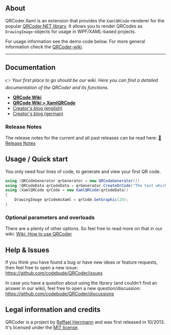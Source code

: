 ## About

QRCoder.Xaml is an extension that provides the `XamlQRCode`-renderer for the popular [QRCoder.NET library](https://www.nuget.org/packages/QRCoder/). It allows you to render QRCodes as `DrawingImage`-objects for usage in WPF/XAML-based projects.

For usage information see the demo code below. For more general information check the [QRCoder-wiki](https://github.com/codebude/QRCoder/wiki).

***

## Documentation

👉 *Your first place to go should be our wiki. Here you can find a detailed documentation of the QRCoder and its functions.*
* [**QRCode Wiki**](https://github.com/codebude/QRCoder/wiki)
* [**QRCode Wiki > XamlQRCode**](https://github.com/codebude/QRCoder/wiki/Advanced-usage---QR-Code-renderers#28-xamlqrcode-renderer-in-detail)
* [Creator's blog (english)](http://en.code-bude.net/2013/10/17/qrcoder-an-open-source-qr-code-generator-implementation-in-csharp/)
* [Creator's blog (german)](http://code-bude.net/2013/10/17/qrcoder-eine-open-source-qr-code-implementierung-in-csharp/)

### Release Notes
The release notes for the current and all past releases can be read here: [📄 Release Notes](https://github.com/codebude/QRCoder/wiki/Release-notes)

## Usage / Quick start

You only need four lines of code, to generate and view your first QR code.

```csharp
using (QRCodeGenerator qrGenerator = new QRCodeGenerator())
using (QRCodeData qrCodeData = qrGenerator.CreateQrCode("The text which should be encoded.", eccLevel))
using (XamlQRCode qrCode = new XamlQRCode(qrCodeData))
{
    DrawingImage qrCodeAsXaml = qrCode.GetGraphic(20);
}
```

### Optional parameters and overloads

There are a plenty of other options. So feel free to read more on that in our wiki: [Wiki: How to use QRCoder](https://github.com/codebude/QRCoder/wiki/How-to-use-QRCoder)

## Help & Issues

If you think you have found a bug or have new ideas or feature requests, then feel free to open a new issue: https://github.com/codebude/QRCoder/issues

In case you have a question about using the library (and couldn't find an answer in our wiki), feel free to open a new question/discussion: https://github.com/codebude/QRCoder/discussions


## Legal information and credits

QRCoder is a project by [Raffael Herrmann](https://raffaelherrmann.de) and was first released in 10/2013. It's licensed under the [MIT license](https://github.com/codebude/QRCoder/blob/master/LICENSE.txt).